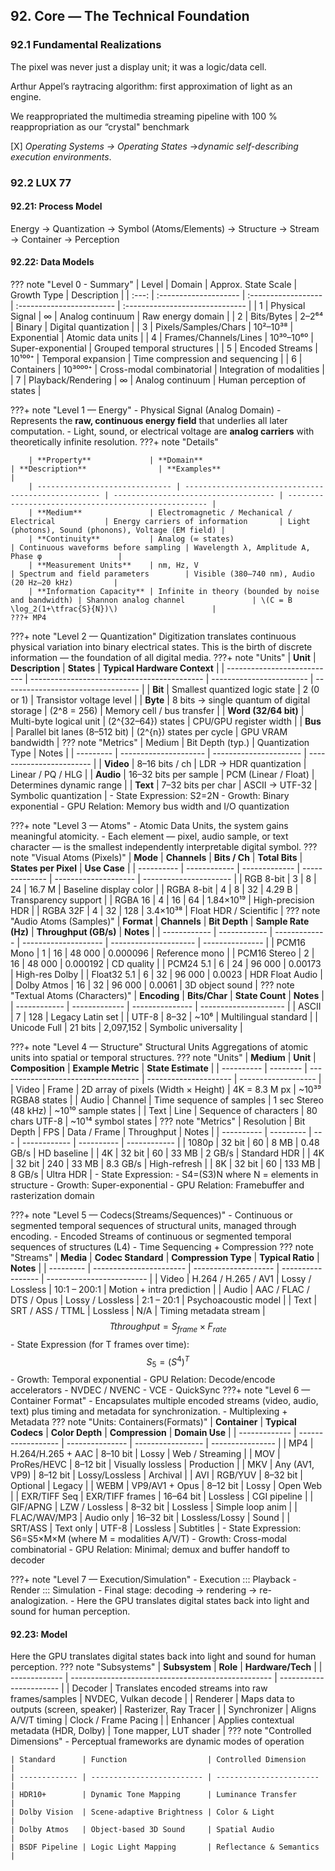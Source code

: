 ## 92. Core — The Technical Foundation

### 92.1 Fundamental Realizations

The pixel was never just a display unit; it was a logic/data cell.

Arthur Appel’s raytracing algorithm: first approximation of light as an engine.

We reappropriated the multimedia streaming pipeline with 100 % reappropriation as our “crystal" benchmark

[X] *Operating Systems -> Operating States* ->*dynamic self-describing execution environments*.

### 92.2 LUX 77
#### 92.21: Process Model
Energy → Quantization → Symbol (Atoms/Elements) → Structure → Stream → Container → Perception
#### 92.22: Data Models
??? note "Level 0 - Summary"
    | Level | Domain                | Approx. State Scale | Growth Type               | Description                     |
    | :---: | :-------------------- | :------------------ | :------------------------ | :------------------------------ |
    |   1   | Physical Signal       | ∞                   | Analog continuum          | Raw energy domain               |
    |   2   | Bits/Bytes            | 2–2⁶⁴               | Binary                    | Digital quantization            |
    |   3   | Pixels/Samples/Chars  | 10²–10³⁸            | Exponential               | Atomic data units               |
    |   4   | Frames/Channels/Lines | 10³⁰–10⁶⁰           | Super-exponential         | Grouped temporal structures     |
    |   5   | Encoded Streams       | 10¹⁰⁰⁺              | Temporal expansion        | Time compression and sequencing |
    |   6   | Containers            | 10³⁰⁰⁰⁺             | Cross-modal combinatorial | Integration of modalities       |
    |   7   | Playback/Rendering    | ∞                   | Analog continuum          | Human perception of states      |

???+ note "Level 1 — Energy"
    - Physical Signal (Analog Domain)
    - Represents the **raw, continuous energy field** that underlies all later computation.
    - Light, sound, or electrical voltage are **analog carriers** with theoretically infinite resolution.
    ???+ note "Details"

        | **Property**             | **Domain**                                    | **Description**                | **Examples**                                   |
        | ------------------------------ | --------------------------------------------------- | ------------------------------------ | ---------------------------------------------------- |
        | **Medium**               | Electromagnetic / Mechanical / Electrical           | Energy carriers of information       | Light (photons), Sound (phonons), Voltage (EM field) |
        | **Continuity**           | Analog (∞ states)                                  | Continuous waveforms before sampling | Wavelength λ, Amplitude A, Phase φ                 |
        | **Measurement Units**    | nm, Hz, V                                           | Spectrum and field parameters        | Visible (380–740 nm), Audio (20 Hz–20 kHz)         |
        | **Information Capacity** | Infinite in theory (bounded by noise and bandwidth) | Shannon analog channel               | \(C = B \log_2(1+\tfrac{S}{N})\)                     |
    ???+ MP4 
???+ note "Level 2 — Quantization"
    Digitization translates continuous physical variation into binary electrical states.
    This is the birth of discrete information — the foundation of all digital media.
    ???+ note "Units"
        | **Unit**              | **Description**                       | **States**         | **Typical Hardware Context** |
        | --------------------------- | ------------------------------------------- | ------------------------ | ---------------------------------- |
        | **Bit**               | Smallest quantized logic state              | 2 (0 or 1)               | Transistor voltage level           |
        | **Byte**              | 8 bits → single quantum of digital storage | (2^8 = 256)              | Memory cell / bus transfer         |
        | **Word (32/64 bit)**  | Multi-byte logical unit                     | (2^{32–64}) states      | CPU/GPU register width             |
        | **Bus**               | Parallel bit lanes (8–512 bit)             | (2^{n}) states per cycle | GPU VRAM bandwidth                 |
    ??? note "Metrics" 
        | Medium    | Bit Depth (typ.)      | Quantization Type      | Notes                    |
        | --------- | --------------------- | ---------------------- | ------------------------ |
        | **Video** | 8–16 bits / ch        | LDR → HDR quantization | Linear / PQ / HLG        |
        | **Audio** | 16–32 bits per sample | PCM (Linear / Float)   | Determines dynamic range |
        | **Text**  | 7–32 bits per char    | ASCII → UTF-32         | Symbolic quantization    |
    - State Expression: S2=2N
    - Growth: Binary exponential
    - GPU Relation: Memory bus width and I/O quantization

???+ note "Level 3 — Atoms"
    - Atomic Data Units, the system gains meaningful atomicity.
    - Each element — pixel, audio sample, or text character — is the smallest independently interpretable digital symbol.
    ??? note "Visual Atoms (Pixels)"
        | **Mode**   | **Channels** | **Bits / Ch** | **Total Bits** | **States per Pixel** | **Use Case**           |
        | ---------- | ------------ | ------------- | -------------- | -------------------- | ---------------------- |
        | RGB 8-bit  | 3            | 8             | 24             | 16.7 M               | Baseline display color |
        | RGBA 8-bit | 4            | 8             | 32             | 4.29 B               | Transparency support   |
        | RGBA 16    | 4            | 16            | 64             | 1.84×10¹⁹            | High-precision HDR     |
        | RGBA 32F   | 4            | 32            | 128            | 3.4×10³⁸             | Float HDR / Scientific |
    ??? note "Audio Atoms (Samples)"
        | **Format**   | **Channels** | **Bit Depth** | **Sample Rate (Hz)** | **Throughput (GB/s)** | **Notes**       |
        | ------------ | ------------ | ------------- | -------------------- | --------------------- | --------------- |
        | PCM16 Mono   | 1            | 16            | 48 000               | 0.000096              | Reference mono  |
        | PCM16 Stereo | 2            | 16            | 48 000               | 0.000192              | CD quality      |
        | PCM24 5.1    | 6            | 24            | 96 000               | 0.00173               | High-res Dolby  |
        | Float32 5.1  | 6            | 32            | 96 000               | 0.0023                | HDR Float Audio |
        | Dolby Atmos  | 16           | 32            | 96 000               | 0.0061                | 3D object sound |
    ??? note "Textual Atoms (Characters)"
        | **Encoding** | **Bits/Char** | **State Count** | **Notes**             |
        | ------------ | ------------- | --------------- | --------------------- |
        | ASCII        | 7             | 128             | Legacy Latin set      |
        | UTF-8        | 8–32          | ~10⁶            | Multilingual standard |
        | Unicode Full | 21 bits       | 2,097,152       | Symbolic universality |
    

???+ note "Level 4 — Structure"
    Structural Units
    Aggregations of atomic units into spatial or temporal structures.
    ??? note "Units"
        | **Medium** | **Unit** | **Composition**                     | **Example Metric**    | **State Estimate**  |
        | ---------- | -------- | ----------------------------------- | --------------------- | ------------------- |
        | Video      | Frame    | 2D array of pixels (Width × Height) | 4K = 8.3 M px         | ~10³⁹ RGBA8 states  |
        | Audio      | Channel  | Time sequence of samples            | 1 sec Stereo (48 kHz) | ~10¹⁰ sample states |
        | Text       | Line     | Sequence of characters              | 80 chars UTF-8        | ~10¹⁴ symbol states |
    ??? note "Metrics"
        | Resolution | Bit Depth | FPS | Data / Frame | Throughput | Notes        |
        | ---------- | --------- | --- | ------------ | ---------- | ------------ |
        | 1080p      | 32 bit    | 60  | 8 MB         | 0.48 GB/s  | HD baseline  |
        | 4K         | 32 bit    | 60  | 33 MB        | 2 GB/s     | Standard HDR |
        | 4K         | 32 bit    | 240 | 33 MB        | 8.3 GB/s   | High-refresh |
        | 8K         | 32 bit    | 60  | 133 MB       | 8 GB/s     | Ultra HDR    |
    - State Expression: 
    - S4=(S3)N where N = elements in structure
    - Growth: Super-exponential
    - GPU Relation: Framebuffer and rasterization domain

???+ note "Level 5 — Codecs(Streams/Sequences)"
    - Continuous or segmented temporal sequences of structural units, managed through encoding.
    - Encoded Streams of continuous or segmented temporal sequences of structures (L4)
    - Time Sequencing + Compression
    ??? note "Streams"
        | **Media** | **Codec Standard**      | **Compression Type** | **Typical Ratio** | **Notes**                 |
        | --------- | ----------------------- | -------------------- | ----------------- | ------------------------- |
        | Video     | H.264 / H.265 / AV1     | Lossy / Lossless     | 10:1 – 200:1      | Motion + intra prediction |
        | Audio     | AAC / FLAC / DTS / Opus | Lossy / Lossless     | 2:1 – 20:1        | Psychoacoustic model      |
        | Text      | SRT / ASS / TTML        | Lossless             | N/A               | Timing metadata stream    |
    $$ Tthroughput​=S_{frame}​×F_{rate} $$
    - State Expression (for T frames over time): $$ S_{5}=(S^{4})^{T} $$ 
    - Growth: Temporal exponential
    - GPU Relation: Decode/encode accelerators
        - NVDEC / NVENC
        - VCE
        - QuickSync
???+ note "Level 6 — Container Format"
    - Encapsulates multiple encoded streams (video, audio, text) plus timing and metadata for synchronization.
    - Multiplexing + Metadata
    ??? note "Units: Containers(Formats)"
        | **Container** | **Typical Codecs** | **Color Depth** | **Compression**   | **Domain Use**   |
        | ------------- | ------------------ | --------------- | ----------------- | ---------------- |
        | MP4           | H.264/H.265 + AAC  | 8–10 bit        | Lossy             | Web / Streaming  |
        | MOV           | ProRes/HEVC        | 8–12 bit        | Visually lossless | Production       |
        | MKV           | Any (AV1, VP9)     | 8–12 bit        | Lossy/Lossless    | Archival         |
        | AVI           | RGB/YUV            | 8–32 bit        | Optional          | Legacy           |
        | WEBM          | VP9/AV1 + Opus     | 8–12 bit        | Lossy             | Open Web         |
        | EXR/TIFF Seq  | EXR/TIFF frames    | 16–64 bit       | Lossless          | CGI pipeline     |
        | GIF/APNG      | LZW / Lossless     | 8–32 bit        | Lossless          | Simple loop anim |
        | FLAC/WAV/MP3  | Audio only         | 16–32 bit       | Lossless/Lossy    | Sound            |
        | SRT/ASS       | Text only          | UTF-8           | Lossless          | Subtitles        |
    - State Expression: S6=S5×M×M (where M = modalities A/V/T)
    - Growth: Cross-modal combinatorial
    - GPU Relation: Minimal; demux and buffer handoff to decoder

???+ note "Level 7 — Execution/Simulation"
    - Execution ::: Playback
    - Render ::: Simulation
    - Final stage: decoding → rendering → re-analogization.
    - Here the GPU translates digital states back into light and sound for human perception.
#### 92.23:  Model
Here the GPU translates digital states back into light and sound for human perception.
??? note "Subsystems"
    | **Subsystem** | **Role**                                           | **Hardware/Tech**       |
    | ------------- | -------------------------------------------------- | ----------------------- |
    | Decoder       | Translates encoded streams into raw frames/samples | NVDEC, Vulkan decode    |
    | Renderer      | Maps data to outputs (screen, speaker)             | Rasterizer, Ray Tracer  |
    | Synchronizer  | Aligns A/V/T timing                                | Clock / Frame Pacing    |
    | Enhancer      | Applies contextual metadata (HDR, Dolby)           | Tone mapper, LUT shader |
??? note "Controlled Dimensions"
    - Perceptual frameworks are dynamic modes of operation
    
    | Standard      | Function                  | Controlled Dimension    |
    | ------------- | ------------------------- | ----------------------- |
    | HDR10+        | Dynamic Tone Mapping      | Luminance Transfer      |
    | Dolby Vision  | Scene-adaptive Brightness | Color & Light           |
    | Dolby Atmos   | Object-based 3D Sound     | Spatial Audio           |
    | BSDF Pipeline | Logic Light Mapping       | Reflectance & Semantics |




